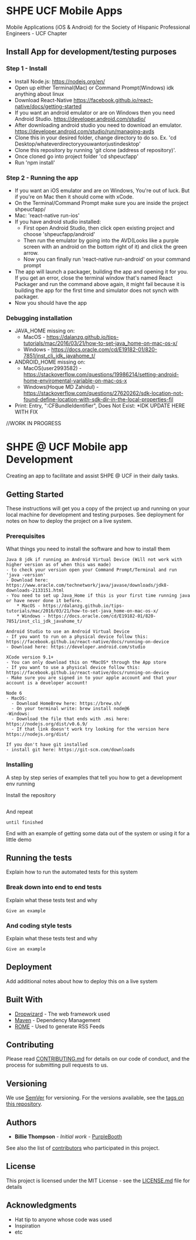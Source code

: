 # SHPE UCF Mobile Apps
Mobile Applications (iOS & Android) for the Society of Hispanic Professional Engineers - UCF Chapter

## Install App for development/testing purposes

### Step 1 - Install
* Install Node.js: https://nodejs.org/en/
* Open up either Terminal(Mac) or Command Prompt(Windows) idk anything about linux
* Download React-Native https://facebook.github.io/react-native/docs/getting-started
* If you want an android emulator or are on Windows then you need Android Studio. https://developer.android.com/studio/
* After downloading android studio you need to download an emulator. https://developer.android.com/studio/run/managing-avds
* Clone this in your desired folder, change directory to do so. Ex. 'cd Desktop/whateverdirectoryyouwantorjustindesktop'
* Clone this repository by running 'git clone (address of repository)'. 
* Once cloned go into project folder 'cd shpeucfapp'
* Run 'npm install'


### Step 2 - Running the app
* If you want an iOS emulator and are on Windows, You're out of luck. But if you're on Mac then it should come with xCode.
* On the Terminal/Command Prompt make sure you are inside the project shpeucfapp/
* Mac: 'react-native run-ios'
* If you have android studio installed: 
  * First open Android Studio, then click open existing project and choose 'shpeucfapp/android'
  * Then run the emulator by going into the AVD(Looks like a purple screen with an android on the bottom right of it) and click the  green arrow.
  * Now you can finally run 'react-native run-android' on your command prompt
* The app will launch a packager, building the app and opening it for you. If you get an error, close the terminal window that's named React Packager and run the command above again, it might fail because it is building the app for the first time and simulator does not synch with packager. 
* Now you should have the app

### Debugging installation
* JAVA_HOME missing on:
    * MacOS - https://dalanzg.github.io/tips-tutorials/mac/2016/03/21/how-to-set-java_home-on-mac-os-x/
    * Windows - https://docs.oracle.com/cd/E19182-01/820-7851/inst_cli_jdk_javahome_t/
* ANDROID_HOME missing on:
    * MacOS(user2993582) - https://stackoverflow.com/questions/19986214/setting-android-home-enviromental-variable-on-mac-os-x
    * Windows(Hoque MD Zahidul) - https://stackoverflow.com/questions/27620262/sdk-location-not-found-define-location-with-sdk-dir-in-the-local-properties-fil
* Print: Entry, ":CFBundleIdentifier", Does Not Exist:
    *IDK UPDATE HERE WITH FIX
    
    
//WORK IN PROGRESS
# SHPE @ UCF Mobile app Development

Creating an app to facilitate and assist SHPE @ UCF in their daily tasks.

## Getting Started

These instructions will get you a copy of the project up and running on your local machine for development and testing purposes. See deployment for notes on how to deploy the project on a live system.

### Prerequisites

What things you need to install the software and how to install them

```
Java 8 jdk if running an Android Virtual Device (Will not work with higher version as of when this was made) 
- to check your version open your Command Prompt/Terminal and run 'java -version'
- Download here: https://www.oracle.com/technetwork/java/javase/downloads/jdk8-downloads-2133151.html
- You need to set up Java_Home if this is your first time running java or have never done it before.
    * MacOS - https://dalanzg.github.io/tips-tutorials/mac/2016/03/21/how-to-set-java_home-on-mac-os-x/
    * Windows - https://docs.oracle.com/cd/E19182-01/820-7851/inst_cli_jdk_javahome_t/

Android Studio to use an Android Virtual Device
- If you want to run on a physical device follow this: https://facebook.github.io/react-native/docs/running-on-device
- Download here: https://developer.android.com/studio

XCode version 9.1+
- You can only download this on *MacOS* through the App store
- If you want to use a physical device follow this: https://facebook.github.io/react-native/docs/running-on-device
- Make sure you are signed in to your apple account and that your account is a developer account!

Node 6
- MacOS:
  - Download HomeBrew here: https://brew.sh/
  - On your terminal write: brew install node@6
-Windows:
  - Download the file that ends with .msi here: https://nodejs.org/dist/v0.6.9/
  - If that link doesn't work try looking for the version here https://nodejs.org/dist/

If you don't have git installed
- install git here: https://git-scm.com/downloads
```

### Installing

A step by step series of examples that tell you how to get a development env running

Install the repository
```

```

And repeat

```
until finished
```

End with an example of getting some data out of the system or using it for a little demo

## Running the tests

Explain how to run the automated tests for this system

### Break down into end to end tests

Explain what these tests test and why

```
Give an example
```

### And coding style tests

Explain what these tests test and why

```
Give an example
```

## Deployment

Add additional notes about how to deploy this on a live system

## Built With

* [Dropwizard](http://www.dropwizard.io/1.0.2/docs/) - The web framework used
* [Maven](https://maven.apache.org/) - Dependency Management
* [ROME](https://rometools.github.io/rome/) - Used to generate RSS Feeds

## Contributing

Please read [CONTRIBUTING.md](https://gist.github.com/PurpleBooth/b24679402957c63ec426) for details on our code of conduct, and the process for submitting pull requests to us.

## Versioning

We use [SemVer](http://semver.org/) for versioning. For the versions available, see the [tags on this repository](https://github.com/your/project/tags). 

## Authors

* **Billie Thompson** - *Initial work* - [PurpleBooth](https://github.com/PurpleBooth)

See also the list of [contributors](https://github.com/your/project/contributors) who participated in this project.

## License

This project is licensed under the MIT License - see the [LICENSE.md](LICENSE.md) file for details

## Acknowledgments

* Hat tip to anyone whose code was used
* Inspiration
* etc



